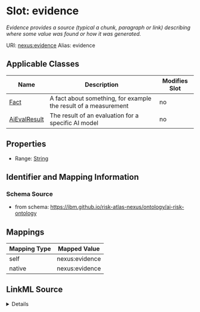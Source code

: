 

# Slot: evidence


_Evidence provides a source (typical a chunk, paragraph or link) describing where some value was found or how it was generated._





URI: [nexus:evidence](https://ibm.github.io/risk-atlas-nexus/ontology/evidence)
Alias: evidence

<!-- no inheritance hierarchy -->





## Applicable Classes

| Name | Description | Modifies Slot |
| --- | --- | --- |
| [Fact](Fact.md) | A fact about something, for example the result of a measurement |  no  |
| [AiEvalResult](AiEvalResult.md) | The result of an evaluation for a specific AI model |  no  |







## Properties

* Range: [String](String.md)





## Identifier and Mapping Information







### Schema Source


* from schema: https://ibm.github.io/risk-atlas-nexus/ontology/ai-risk-ontology




## Mappings

| Mapping Type | Mapped Value |
| ---  | ---  |
| self | nexus:evidence |
| native | nexus:evidence |




## LinkML Source

<details>
```yaml
name: evidence
description: Evidence provides a source (typical a chunk, paragraph or link) describing
  where some value was found or how it was generated.
from_schema: https://ibm.github.io/risk-atlas-nexus/ontology/ai-risk-ontology
rank: 1000
alias: evidence
domain_of:
- Fact
range: string

```
</details>
